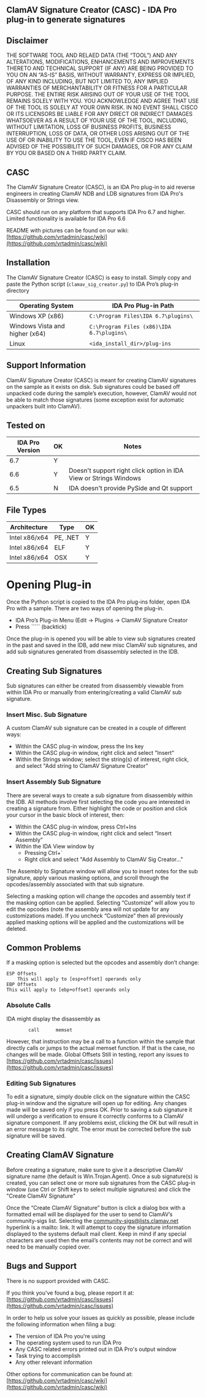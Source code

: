 ## ClamAV Signature Creator (CASC) - IDA Pro plug-in to generate signatures



## Disclaimer

THE SOFTWARE TOOL AND RELAED DATA (THE “TOOL”) AND ANY ALTERATIONS, MODIFICATIONS, ENHANCEMENTS AND IMPROVEMENTS THERETO AND TECHNICAL SUPPORT (IF ANY) ARE BEING PROVIDED TO YOU ON AN “AS-IS” BASIS, WITHOUT WARRANTY, EXPRESS OR IMPLIED, OF ANY KIND INCLUDING, BUT NOT LIMITED TO, ANY IMPLIED WARRANTIES OF MERCHANTABILITY OR FITNESS FOR A PARTICULAR PURPOSE. THE ENTIRE RISK ARISING OUT OF YOUR USE OF THE TOOL REMAINS SOLELY WITH YOU. YOU ACKNOWLEDGE AND AGREE THAT USE OF THE TOOL IS SOLELY AT YOUR OWN RISK. IN NO EVENT SHALL CISCO OR ITS LICENSORS BE LIABLE FOR ANY DIRECT OR INDIRECT DAMAGES WHATSOEVER AS A RESULT OF YOUR USE OF THE TOOL, INCLUDING, WITHOUT LIMITATION, LOSS OF BUSINESS PROFITS, BUSINESS INTERRUPTION, LOSS OF DATA, OR OTHER LOSS ARISING OUT OF THE USE OF OR INABILITY TO USE THE TOOL, EVEN IF CISCO HAS BEEN ADVISED OF THE POSSIBILITY OF SUCH DAMAGES, OR FOR ANY CLAIM BY YOU OR BASED ON A THIRD PARTY CLAIM.



## CASC
The ClamAV Signature Creator (CASC), is an IDA Pro plug-in to aid reverse 
engineers in creating ClamAV NDB and LDB signatures from IDA Pro's Disassembly 
or Strings view.

CASC should run on any platform that supports IDA Pro 6.7 and higher.
Limited functionality is available for IDA Pro 6.6

README with pictures can be found on our wiki:
    [https://github.com/vrtadmin/casc/wiki](https://github.com/vrtadmin/casc/wiki)

## Installation

The ClamAV Signature Creator (CASC) is easy to install. Simply copy and paste 
the Python script (`clamav_sig_creator.py`) to IDA Pro’s plug-in directory


| Operating System               | IDA Pro Plug-in Path                     |
| ------------------------------ | -----------------------------------------|
| Windows XP (x86)               | `C:\Program Files\IDA 6.7\plugins\`        |
| Windows Vista and higher (x64) | `C:\Program Files (x86)\IDA 6.7\plugins\`  |
| Linux                          | `<ida_install_dir>/plug-ins `              |

## Support Information

ClamAV Signature Creator (CASC) is meant for creating ClamAV signatures on the
sample as it exists on disk. Sub signatures could be based off unpacked code
during the sample’s execution, however, ClamAV would not be able to match those
signatures (some exception exist for automatic unpackers built into ClamAV).

Tested on
---------
| IDA Pro Version | OK | Notes                                              |
| ----- | --------------- | ---------------------------------------------------|
| 6.7 | Y            |                                                    |
| 6.6 | Y            | Doesn't support right click option in IDA View or Strings Windows |
| 6.5 | N            | IDA doesn't provide PySide and Qt support          |
 
File Types
----------
| Architecture  | Type      | OK |
| ----- | ------------- | --------- |
| Intel x86/x64 | PE, .NET  | Y |
| Intel x86/x64 | ELF       | Y |
| Intel x86/x64 | OSX       | Y |

Opening Plug-in
===============
Once the Python script is copied to the IDA Pro plug-ins folder, open IDA Pro 
with a sample. There are two ways of opening the plug-in.

 -  IDA Pro’s Plug-in Menu (Edit -> Plugins -> ClamAV Signature Creator
 -  Press ``\``` (backtick)

Once the plug-in is opened you will be able to view sub signatures created in 
the past and saved in the IDB, add new misc ClamAV sub signatures, and add sub 
signatures generated from disassembly selected in the IDB.

## Creating Sub Signatures

Sub signatures can either be created from disassembly viewable from within IDA 
Pro or manually from entering/creating a valid ClamAV sub signature.

### Insert Misc. Sub Signature

A custom ClamAV sub signature can be created in a couple of different ways:
 -  Within the CASC plug-in window, press the Ins key
 -  Within the CASC plug-in window, right click and select "Insert"
 -  Within the Strings window; select the string(s) of interest, right click, 
    and select "Add string to ClamAV Signature Creator"

### Insert Assembly Sub Signature

There are several ways to create a sub signature from disassembly within the 
IDB. All methods involve first selecting the code you are interested in 
creating a signature from. Either highlight the code or position and click your 
cursor in the basic block of interest, then:

- Within the CASC plug-in window, press Ctrl+Ins
- Within the CASC plug-in window, right click and select “Insert Assembly”
 -  Within the IDA View window by
     *  Pressing Ctrl+`
     *  Right click and select "Add Assembly to ClamAV Sig Creator…"

The Assembly to Signature window will allow you to insert notes for the sub 
signature, apply various masking options, and scroll through the 
opcodes/assembly associated with that sub signature.

Selecting a masking option will change the opcodes and assembly text if the 
masking option can be applied. Selecting “Customize” will allow you to edit the
opcodes (note the assembly area will not update for any customizations made). 
If you uncheck “Customize” then all previously applied masking options will be 
applied and the customizations will be deleted.

## Common Problems
If a masking option is selected but the opcodes and assembly don’t change:

	ESP Offsets
        This will apply to [esp+offset] operands only
	EBP Offsets
    This will apply to [ebp+offset] operands only

### Absolute Calls
IDA might display the disassembly as 
    
`        call      memset`

However, that instruction may be a call to a function within the sample 
    that directly calls or jumps to the actual memset function. If that is the 
    case, no changes will be made.
Global Offsets
	Still in testing, report any issues to  
    [https://github.com/vrtadmin/casc/issues](https://github.com/vrtadmin/casc/issues)

### Editing Sub Signatures

To edit a signature, simply double click on the signature within the CASC 
plug-in window and the signature will open up for editing. Any changes made 
will be saved only if you press OK. Prior to saving a sub signature it will 
undergo a verification to ensure it correctly conforms to a ClamAV signature 
component. If any problems exist, clicking the OK but will result in an error 
message to its right. The error must be corrected before the sub signature will
be saved.

## Creating ClamAV Signature

Before creating a signature, make sure to give it a descriptive ClamAV 
signature name (the default is Win.Trojan.Agent). Once a sub signature(s) is 
created, you can select one or more sub signatures from the CASC plug-in window
(use Ctrl or Shift keys to select multiple signatures) and click the 
"Create ClamAV Signature"

Once the “Create ClamAV Signature” button is click a dialog box with a 
formatted email will be displayed for the user to send to ClamAV’s 
community-sigs list. Selecting the [community-sigs@lists.clamav.net](community-sigs@lists.clamav.net) hyperlink  is a mailto: link. It will attempt to copy the signature information displayed  to the systems default mail client. Keep in mind if any special characters are  used then the email’s contents may not be correct and will need to be manually  copied over.

## Bugs and Support

There is no support provided with CASC. 

If you think you've found a bug, please report it at:
[https://github.com/vrtadmin/casc/issues](https://github.com/vrtadmin/casc/issues)

In order to help us solve your issues as quickly as possible,
please include the following information when filing a bug:

 -  The version of IDA Pro you're using
 -  The operating system used to run IDA Pro
 -  Any CASC related errors printed out in IDA Pro's output window
 -  Task trying to accomplish
 -  Any other relevant information

Other options for communication can be found at:
    [https://github.com/vrtadmin/casc/wiki](https://github.com/vrtadmin/casc/wiki)
